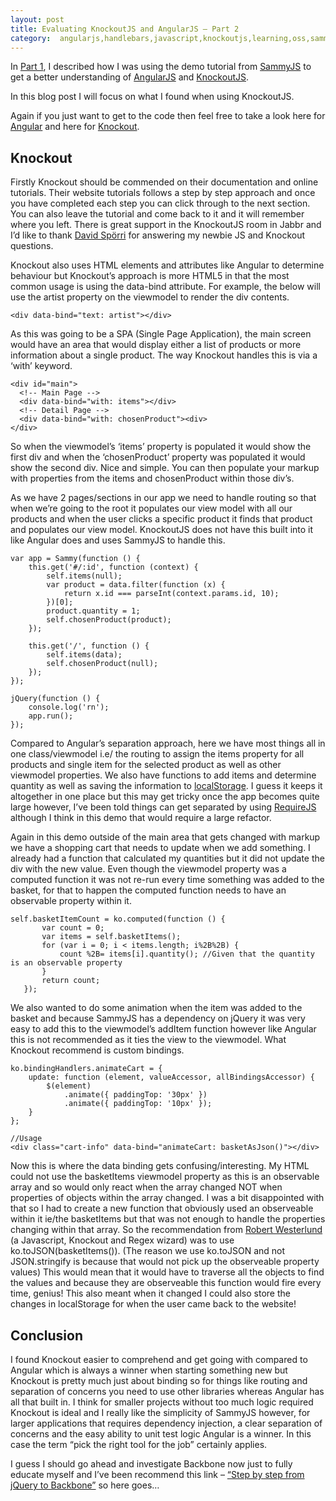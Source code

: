 ```yaml
---
layout: post
title: Evaluating KnockoutJS and AngularJS – Part 2
category:  angularjs,handlebars,javascript,knockoutjs,learning,oss,sammyjs
---
```


In [Part 1][1], I described how I was using the demo tutorial from [SammyJS][2] to get a better understanding of [AngularJS][3] and [KnockoutJS][4].

In this blog post I will focus on what I found when using KnockoutJS.

Again if you just want to get to the code then feel free to take a look here for [Angular][5] and here for [Knockout][6].

## Knockout

Firstly Knockout should be commended on their documentation and online tutorials. Their website tutorials follows a step by step approach and once you have completed each step you can click through to the next section. You can also leave the tutorial and come back to it and it will remember where you left. There is great support in the KnockoutJS room in Jabbr and I’d like to thank [David Spörri][7] for answering my newbie JS and Knockout questions.

<!--excerpt-->

Knockout also uses HTML elements and attributes like Angular to determine behaviour but Knockout’s approach is more HTML5 in that the most common usage is using the data-bind attribute. For example, the below will use the artist property on the viewmodel to render the div contents.

	<div data-bind="text: artist"></div>

As this was going to be a SPA (Single Page Application), the main screen would have an area that would display either a list of products or more information about a single product. The way Knockout handles this is via a ‘with’ keyword.

	<div id="main">
	  <!-- Main Page -->
	  <div data-bind="with: items"></div>
	  <!-- Detail Page -->
	  <div data-bind="with: chosenProduct"><div>
	</div>

So when the viewmodel’s ‘items’ property is populated it would show the first div and when the ‘chosenProduct’ property was populated it would show the second div. Nice and simple. You can then populate your markup with properties from the items and chosenProduct within those div’s.

As we have 2 pages/sections in our app we need to handle routing so that when we’re going to the root it populates our view model with all our products and when the user clicks a specific product it finds that product and populates our view model. KnockoutJS does not have this built into it like Angular does and uses SammyJS to handle this.

	var app = Sammy(function () {
	    this.get('#/:id', function (context) {
	        self.items(null);
	        var product = data.filter(function (x) {
	            return x.id === parseInt(context.params.id, 10);
	        })[0];
	        product.quantity = 1;
	        self.chosenProduct(product);
	    });
	
	    this.get('/', function () {
	        self.items(data);
	        self.chosenProduct(null);
	    });
	});
	
	jQuery(function () {
	    console.log('rn');
	    app.run();
	});

Compared to Angular’s separation approach, here we have most things all in one class/viewmodel i.e/ the routing to assign the items property for all products and single item for the selected product as well as other viewmodel properties. We also have functions to add items and determine quantity as well as saving the information to [localStorage][9]. I guess it keeps it altogether in one place but this may get tricky once the app becomes quite large however, I’ve been told things can get separated by using [RequireJS][10] although I think in this demo that would require a large refactor.

Again in this demo outside of the main area that gets changed with markup we have a shopping cart that needs to update when we add something. I already had a function that calculated my quantities but it did not update the div with the new value. Even though the viewmodel property was a computed function it was not re-run every time something was added to the basket, for that to happen the computed function needs to have an observable property within it.

	self.basketItemCount = ko.computed(function () {
	       var count = 0;
	       var items = self.basketItems();
	       for (var i = 0; i < items.length; i%2B%2B) {
	           count %2B= items[i].quantity(); //Given that the quantity is an observable property
	       }
	       return count;
	   });

We also wanted to do some animation when the item was added to the basket and because SammyJS has a dependency on jQuery it was very easy to add this to the viewmodel’s addItem function however like Angular this is not recommended as it ties the view to the viewmodel. What Knockout recommend is custom bindings.

	ko.bindingHandlers.animateCart = {
	    update: function (element, valueAccessor, allBindingsAccessor) {
	        $(element)
	            .animate({ paddingTop: '30px' })
	            .animate({ paddingTop: '10px' });
	    }
	};

	//Usage
	<div class="cart-info" data-bind="animateCart: basketAsJson()"></div>

Now this is where the data binding gets confusing/interesting. My HTML could not use the basketItems viewmodel property as this is an observable array and so would only react when the array changed NOT when properties of objects within the array changed. I was a bit disappointed with that so I had to create a new function that obviously used an observeable within it ie/the basketItems but that was not enough to handle the properties changing within that array. So the recommendation from [Robert Westerlund][11] (a Javascript, Knockout and Regex wizard) was to use ko.toJSON(basketItems()). (The reason we use ko.toJSON and not JSON.stringify is because that would not pick up the observeable property values) This would mean that it would have to traverse all the objects to find the values and because they are observeable this function would fire every time, genius! This also meant when it changed I could also store the changes in localStorage for when the user came back to the website!

## Conclusion

I found Knockout easier to comprehend and get going with compared to Angular which is always a winner when starting something new but Knockout is pretty much just about binding so for things like routing and separation of concerns you need to use other libraries whereas Angular has all that built in. I think for smaller projects without too much logic required Knockout is ideal and I really like the simplicity of SammyJS however, for larger applications that requires dependency injection, a clear separation of concerns and the easy ability to unit test logic Angular is a winner. In this case the term “pick the right tool for the job” certainly applies.

I guess I should go ahead and investigate Backbone now just to fully educate myself and I’ve been recommend this link – [“Step by step from jQuery to Backbone”][12] so here goes…

   [1]: http://blog.jonathanchannon.com/2013/02/05/evaluating-knockoutjs-and-angularjs-part-1/ (Evaluating KnockoutJS and AngularJS – Part 1)
   [2]: http://sammyjs.org/
   [3]: http://angularjs.org/
   [4]: http://knockoutjs.com/
   [5]: https://github.com/jchannon/AngularShopping
   [6]: https://github.com/jchannon/KnockoutShopping
   [7]: https://twitter.com/davepermen
   [8]: http://december.com/html/4/element/div.html
   [9]: https://developer.mozilla.org/en-US/docs/DOM/Storage
   [10]: http://requirejs.org/
   [11]: https://twitter.com/robwesterlund
   [12]: https://github.com/kjbekkelund/writings/blob/master/published/understanding-backbone.md
  